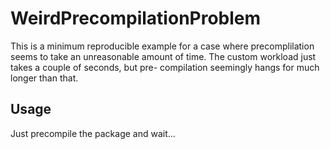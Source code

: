 # WeirdPrecompilationProblem

This is a minimum reproducible example for a case where precomplilation seems to take an
unreasonable amount of time. The custom workload just takes a couple of seconds, but pre-
compilation seemingly hangs for much longer than that.

## Usage

Just precompile the package and wait...
